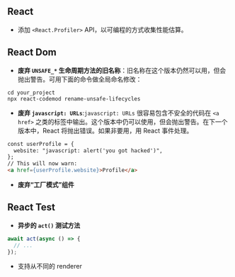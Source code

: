 ## React

- 添加 `<React.Profiler>` API，以可编程的方式收集性能估算。

## React Dom
- **废弃 `UNSAFE_*` 生命周期方法的旧名称**：旧名称在这个版本仍然可以用，但会抛出警告。可用下面的命令做全局命名修改：

```shell
cd your_project
npx react-codemod rename-unsafe-lifecycles
```

- **废弃 `javascript: URLs`**:`javascript: URLs` 很容易包含不安全的代码在 `<a href>` 之类的标签中输出。这个版本中仍可以使用，但会抛出警告。在下一个版本中，React 将抛出错误。如果非要用，用 React 事件处理。

```html
const userProfile = {
  website: "javascript: alert('you got hacked')",
};
// This will now warn:
<a href={userProfile.website}>Profile</a>
```

- **废弃“工厂模式”组件**


## React Test

- **异步的 `act()` 测试方法**

```js
await act(async () => {
  // ...
});
```
- 支持从不同的 renderer 
